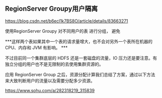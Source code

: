 
## RegionServer Groupy用户隔离


https://blog.csdn.net/b6ecl1k7BS8O/article/details/83663271


使用RegionServer Groupy 对不同用户的表 进行分组， 避免

***这样两个表如果其中一个表的请求量增大，也不会对另外一个表所在机器的 CPU、内存和 JVM 有影响。 ***

不过目前同一个集群底层的 HDFS 还是一套磁盘的流量，IO 压力还是要注意。有独立分组的用户也不是无限制的去使用集群资源的。

应用 RegionServer Group 之后，资源分配计算我们总结了方案，通过以下方法来大致判断用户的流量以及需要分配多少资源。

https://www.sohu.com/a/282318219_315839

